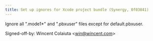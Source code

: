 ```yaml
---
title: Set up ignores for Xcode project bundle (Synergy, 0f03841)
---
```


Ignore all ".mode1\*" and ".pbxuser" files except for default.pbxuser.

Signed-off-by: Wincent Colaiuta &lt;win@wincent.com&gt;

